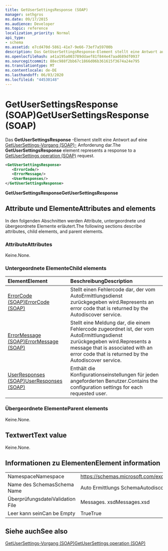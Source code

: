 ```yaml
---
title: GetUserSettingsResponse (SOAP)
manager: sethgros
ms.date: 09/17/2015
ms.audience: Developer
ms.topic: reference
localization_priority: Normal
api_type:
- schema
ms.assetid: e7cd470d-5861-41e7-9e66-73ef7a59700b
description: Das GetUserSettingsResponse-Element stellt eine Antwort auf eine GetUserSettings-Vorgang (SOAP)-Anforderung dar.
ms.openlocfilehash: a41a195a003789ddaef81f844e47aad689df0937
ms.sourcegitcommit: 88ec988f2bb67c1866d06b361615f3674a24e795
ms.translationtype: MT
ms.contentlocale: de-DE
ms.lasthandoff: 06/03/2020
ms.locfileid: "44530148"
---
```

# <a name="getusersettingsresponse-soap"></a><span data-ttu-id="41851-103">GetUserSettingsResponse (SOAP)</span><span class="sxs-lookup"><span data-stu-id="41851-103">GetUserSettingsResponse (SOAP)</span></span>

<span data-ttu-id="41851-104">Das **GetUserSettingsResponse** -Element stellt eine Antwort auf eine [GetUserSettings-Vorgang (SOAP)-](getusersettings-operation-soap.md) Anforderung dar.</span><span class="sxs-lookup"><span data-stu-id="41851-104">The **GetUserSettingsResponse** element represents a response to a [GetUserSettings operation (SOAP)](getusersettings-operation-soap.md) request.</span></span> 
  
```XML
<GetUserSettingsResponse>
   <ErrorCode/>
   <ErrorMessage/>
   <UserResponses/>
</GetUserSettingsResponse>
```

 <span data-ttu-id="41851-105">**GetUserSettingsResponse**</span><span class="sxs-lookup"><span data-stu-id="41851-105">**GetUserSettingsResponse**</span></span>
## <a name="attributes-and-elements"></a><span data-ttu-id="41851-106">Attribute und Elemente</span><span class="sxs-lookup"><span data-stu-id="41851-106">Attributes and elements</span></span>

<span data-ttu-id="41851-107">In den folgenden Abschnitten werden Attribute, untergeordnete und übergeordnete Elemente erläutert.</span><span class="sxs-lookup"><span data-stu-id="41851-107">The following sections describe attributes, child elements, and parent elements.</span></span>
  
### <a name="attributes"></a><span data-ttu-id="41851-108">Attribute</span><span class="sxs-lookup"><span data-stu-id="41851-108">Attributes</span></span>

<span data-ttu-id="41851-109">Keine.</span><span class="sxs-lookup"><span data-stu-id="41851-109">None.</span></span>
  
### <a name="child-elements"></a><span data-ttu-id="41851-110">Untergeordnete Elemente</span><span class="sxs-lookup"><span data-stu-id="41851-110">Child elements</span></span>

|<span data-ttu-id="41851-111">**Element**</span><span class="sxs-lookup"><span data-stu-id="41851-111">**Element**</span></span>|<span data-ttu-id="41851-112">**Beschreibung**</span><span class="sxs-lookup"><span data-stu-id="41851-112">**Description**</span></span>|
|:-----|:-----|
|[<span data-ttu-id="41851-113">ErrorCode (SOAP)</span><span class="sxs-lookup"><span data-stu-id="41851-113">ErrorCode (SOAP)</span></span>](errorcode-soap.md) <br/> |<span data-ttu-id="41851-114">Stellt einen Fehlercode dar, der vom AutoErmittlungsdienst zurückgegeben wird.</span><span class="sxs-lookup"><span data-stu-id="41851-114">Represents an error code that is returned by the Autodiscover service.</span></span>  <br/> |
|[<span data-ttu-id="41851-115">ErrorMessage (SOAP)</span><span class="sxs-lookup"><span data-stu-id="41851-115">ErrorMessage (SOAP)</span></span>](errormessage-soap.md) <br/> |<span data-ttu-id="41851-116">Stellt eine Meldung dar, die einem Fehlercode zugeordnet ist, der vom AutoErmittlungsdienst zurückgegeben wird.</span><span class="sxs-lookup"><span data-stu-id="41851-116">Represents a message that is associated with an error code that is returned by the Autodiscover service.</span></span>  <br/> |
|[<span data-ttu-id="41851-117">UserResponses (SOAP)</span><span class="sxs-lookup"><span data-stu-id="41851-117">UserResponses (SOAP)</span></span>](userresponses-soap.md) <br/> |<span data-ttu-id="41851-118">Enthält die Konfigurationseinstellungen für jeden angeforderten Benutzer.</span><span class="sxs-lookup"><span data-stu-id="41851-118">Contains the configuration settings for each requested user.</span></span>  <br/> |
   
### <a name="parent-elements"></a><span data-ttu-id="41851-119">Übergeordnete Elemente</span><span class="sxs-lookup"><span data-stu-id="41851-119">Parent elements</span></span>

<span data-ttu-id="41851-120">Keine.</span><span class="sxs-lookup"><span data-stu-id="41851-120">None.</span></span>
  
## <a name="text-value"></a><span data-ttu-id="41851-121">Textwert</span><span class="sxs-lookup"><span data-stu-id="41851-121">Text value</span></span>

<span data-ttu-id="41851-122">Keine.</span><span class="sxs-lookup"><span data-stu-id="41851-122">None.</span></span>
  
## <a name="element-information"></a><span data-ttu-id="41851-123">Informationen zu Elementen</span><span class="sxs-lookup"><span data-stu-id="41851-123">Element information</span></span>

|||
|:-----|:-----|
|<span data-ttu-id="41851-124">Namespace</span><span class="sxs-lookup"><span data-stu-id="41851-124">Namespace</span></span>  <br/> |https://schemas.microsoft.com/exchange/2010/Autodiscover  <br/> |
|<span data-ttu-id="41851-125">Name des Schemas</span><span class="sxs-lookup"><span data-stu-id="41851-125">Schema Name</span></span>  <br/> |<span data-ttu-id="41851-126">Auto Ermittlungs Schema</span><span class="sxs-lookup"><span data-stu-id="41851-126">Autodiscover schema</span></span>  <br/> |
|<span data-ttu-id="41851-127">Überprüfungsdatei</span><span class="sxs-lookup"><span data-stu-id="41851-127">Validation File</span></span>  <br/> |<span data-ttu-id="41851-128">Messages. xsd</span><span class="sxs-lookup"><span data-stu-id="41851-128">Messages.xsd</span></span>  <br/> |
|<span data-ttu-id="41851-129">Leer kann sein</span><span class="sxs-lookup"><span data-stu-id="41851-129">Can be Empty</span></span>  <br/> |<span data-ttu-id="41851-130">True</span><span class="sxs-lookup"><span data-stu-id="41851-130">True</span></span>  <br/> |
   
## <a name="see-also"></a><span data-ttu-id="41851-131">Siehe auch</span><span class="sxs-lookup"><span data-stu-id="41851-131">See also</span></span>



[<span data-ttu-id="41851-132">GetUserSettings-Vorgang (SOAP)</span><span class="sxs-lookup"><span data-stu-id="41851-132">GetUserSettings operation (SOAP)</span></span>](getusersettings-operation-soap.md)

